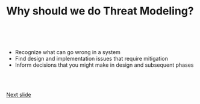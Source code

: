 # Why should we do Threat Modeling?

<br /><br /><br />

* Recognize what can go wrong in a system
* Find design and implementation issues that require mitigation
* Inform decisions that you might make in design and subsequent phases


<br /><br />

[Next slide](talk_threat_model_who.md)


